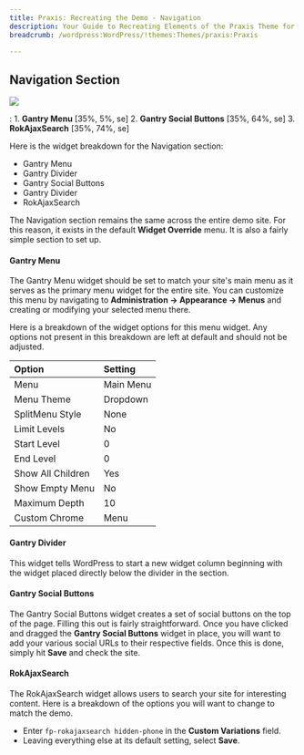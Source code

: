 ```yaml
---
title: Praxis: Recreating the Demo - Navigation
description: Your Guide to Recreating Elements of the Praxis Theme for WordPress
breadcrumb: /wordpress:WordPress/!themes:Themes/praxis:Praxis

---
```


Navigation Section
-----

![][demo]

:	1. **Gantry Menu** [35%, 5%, se]
	2. **Gantry Social Buttons** [35%, 64%, se]
	3. **RokAjaxSearch** [35%, 74%, se]

Here is the widget breakdown for the Navigation section:

* Gantry Menu
* Gantry Divider
* Gantry Social Buttons
* Gantry Divider
* RokAjaxSearch

The Navigation section remains the same across the entire demo site. For this reason, it exists in the default **Widget Override** menu. It is also a fairly simple section to set up.


#### Gantry Menu

The Gantry Menu widget should be set to match your site's main menu as it serves as the primary menu widget for the entire site. You can customize this menu by navigating to **Administration -> Appearance -> Menus** and creating or modifying your selected menu there.

Here is a breakdown of the widget options for this menu widget. Any options not present in this breakdown are left at default and should not be adjusted.

| Option            | Setting   |
| :---------------- | :-------- |
| Menu              | Main Menu |
| Menu Theme        | Dropdown  |
| SplitMenu Style   | None      |
| Limit Levels      | No        |
| Start Level       | 0         |
| End Level         | 0         |
| Show All Children | Yes       |
| Show Empty Menu   | No        |
| Maximum Depth     | 10        |
| Custom Chrome     | Menu      |

#### Gantry Divider

This widget tells WordPress to start a new widget column beginning with the widget placed directly below the divider in the section.

#### Gantry Social Buttons

The Gantry Social Buttons widget creates a set of social buttons on the top of the page. Filling this out is fairly straightforward. Once you have clicked and dragged the **Gantry Social Buttons** widget in place, you will want to add your various social URLs to their respective fields. Once this is done, simply hit **Save** and check the site. 

#### RokAjaxSearch

The RokAjaxSearch widget allows users to search your site for interesting content. Here is a breakdown of the options you will want to change to match the demo.

* Enter `fp-rokajaxsearch hidden-phone` in the **Custom Variations** field.
* Leaving everything else at its default setting, select **Save**.

[demo]: assets/demo_1.jpeg